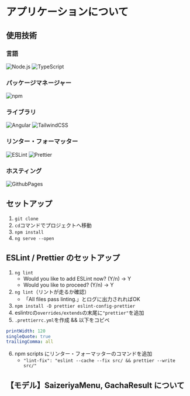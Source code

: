 # アプリケーションについて

## 使用技術

### 言語

![Node.js](https://img.shields.io/badge/Node-v20.9.0-blue)
![TypeScript](https://img.shields.io/badge/TypeScript-v5.2.2-blue)

### パッケージマネージャー

![npm](https://img.shields.io/badge/npm-v10.1.0-blue)

### ライブラリ

![Angular](https://img.shields.io/badge/Angular-v17.0.3-blue)
![TailwindCSS](https://img.shields.io/badge/TailwindCSS-v3.4.1-blue)

### リンター・フォーマッター

![ESLint](https://img.shields.io/badge/ESLint-v8.56.0-blue)
![Prettier](https://img.shields.io/badge/Prettier-v3.2.5-blue)

### ホスティング

![GithubPages](https://img.shields.io/badge/Vercel-Supported-blue)

## セットアップ

1. `git clone`
2. `cd`コマンドでプロジェクトへ移動
3. `npm install`
4. `ng serve --open`

## ESLint / Prettier のセットアップ

1. `ng lint`
   - Would you like to add ESLint now? (Y/n) -> Y
   - Would you like to proceed? (Y/n) -> Y
2. `ng lint`（リントが走るか確認）
   - 「All files pass linting.」とログに出力されればOK
3. `npm install -D prettier eslint-config-prettier`
4. eslintrcの`overrides/extends`の末尾に`"prettier"`を追加
5. `.prettierrc.yml`を作成 && 以下をコピペ

```yml
printWidth: 120
singleQuote: true
trailingComma: all
```

6. npm scripts にリンター・フォーマッターのコマンドを追加
   - `"lint-fix": "eslint --cache --fix src/ && prettier --write src/"`

## 【モデル】SaizeriyaMenu, GachaResult について
